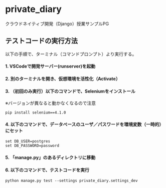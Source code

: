 # private_diary
クラウドネイティブ開発（Django）授業サンプルPG

## テストコードの実行方法
以下の手順で、ターミナル（コマンドプロンプト）より実行する。

#### 1. VSCodeで開発サーバー(runserver)を起動

#### 2. 別のターミナルを開き、仮想環境を活性化（Activate）

#### 3. （初回のみ実行）以下のコマンドで、Seleniumをインストール
※バージョンが異なると動かなくなるので注意

	pip install selenium==4.1.0

#### 4. 以下のコマンドで、データベースのユーザ／パスワードを環境変数（一時的）にセット

	set DB_USER=postgres
	set DB_PASSWORD=password

#### 5. 「manage.py」のあるディレクトリに移動
	
#### 6. 以下のコマンドで、テストコードを実行

	python manage.py test --settings private_diary.settings_dev
	
	
